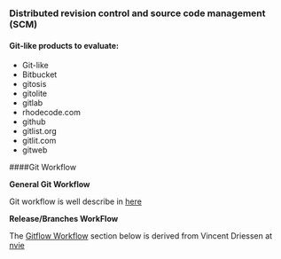 
### Distributed revision control and source code management (SCM)


#### Git-like products to evaluate:

* Git-like
* Bitbucket
* gitosis
* gitolite
* gitlab
* rhodecode.com
* github
* gitlist.org
* gitlit.com
* gitweb


####Git Workflow

**General Git Workflow**

Git workflow is well describe in [here](https://www.atlassian.com/git/tutorials/comparing-workflows/centralized-workflow)

**Release/Branches WorkFlow**

The [Gitflow Workflow](http://nvie.com/posts/a-successful-git-branching-model/) section below is derived from Vincent Driessen at [nvie](http://nvie.com)

